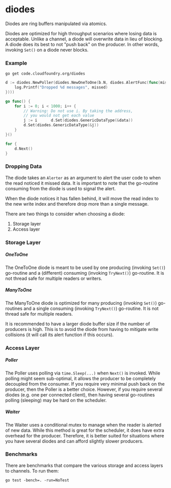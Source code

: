 # diodes

Diodes are ring buffers manipulated via atomics.

Diodes are optimized for high throughput scenarios where losing data is
acceptable. Unlike a channel, a diode will overwrite data in lieu of blocking.
A diode does its best to not "push back" on the producer. In other words,
invoking `Set()` on a diode never blocks.

### Example

```
go get code.cloudfoundry.org/diodes
```

```go
d := diodes.NewPoller(diodes.NewOneToOne(b.N, diodes.AlertFunc(func(missed int) {
	log.Printf("Dropped %d messages", missed)
})))

go func() {
	for i := 0; i < 1000; i++ {
		// Warning: Do not use i. By taking the address,
		// you would not get each value
		j := i 		d.Set(diodes.GenericDataType(&data))
		d.Set(diodes.GenericDataType(&j))
	}
}()

for {
	d.Next()
}

```

### Dropping Data

The diode takes an `Alerter` as an argument to alert the user code to when
the read noticed it missed data. It is important to note that the go-routine
consuming from the diode is used to signal the alert.

When the diode notices it has fallen behind, it will move the read index to
the new write index and therefore drop more than a single message.

There are two things to consider when choosing a diode:
1. Storage layer
2. Access layer

### Storage Layer

##### OneToOne

The OneToOne diode is meant to be used by one producing (invoking `Set()`)
go-routine and a (different) consuming (invoking `TryNext()`) go-routine. It
is not thread safe for multiple readers or writers.

##### ManyToOne

The ManyToOne diode is optimized for many producing (invoking `Set()`)
go-routines and a single consuming (invoking `TryNext()`) go-routine. It is
not thread safe for multiple readers.

It is recommended to have a larger diode buffer size if the number of producers
is high. This is to avoid the diode from having to mitigate write collisions
(it will call its alert function if this occurs).

### Access Layer

##### Poller

The Poller uses polling via `time.Sleep(...)` when `Next()` is invoked. While
polling might seem sub-optimal, it allows the producer to be completely
decoupled from the consumer. If you require very minimal push back on the
producer, then the Poller is a better choice. However, if you require several
diodes (e.g. one per connected client), then having several go-routines
polling (sleeping) may be hard on the scheduler.

##### Waiter

The Waiter uses a conditional mutex to manage when the reader is alerted
of new data. While this method is great for the scheduler, it does have
extra overhead for the producer. Therefore, it is better suited for situations
where you have several diodes and can afford slightly slower producers.


### Benchmarks

There are benchmarks that compare the various storage and access layers to
channels. To run them:

```
go test -bench=. -run=NoTest
```
